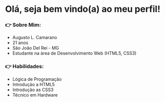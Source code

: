 # Olá, seja bem vindo(a) ao meu perfil!
### &#x1F449; Sobre Mim:
- Augusto L. Camarano
- 21 anos
- São João Del Rei - MG
- Estudante na área de Desenvolvimento Web (HTML5, CSS3)
### &#x1F449; Habilidades:
- Lógica de Programação
- Introdução a HTML5
- Introdução as CSS3
- Técnico em Hardware
